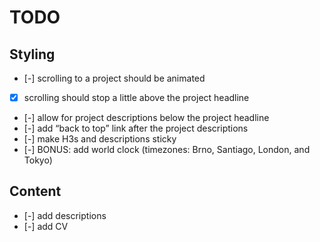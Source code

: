 # TODO

## Styling

- [-] scrolling to a project should be animated
- [x] scrolling should stop a little above the project headline
- [-] allow for project descriptions below the project headline
- [-] add “back to top” link after the project descriptions
- [-] make H3s and descriptions sticky
- [-] BONUS: add world clock (timezones: Brno, Santiago, London, and Tokyo)

## Content

- [-] add descriptions
- [-] add CV